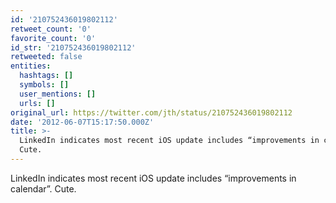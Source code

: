 ```yaml
---
id: '210752436019802112'
retweet_count: '0'
favorite_count: '0'
id_str: '210752436019802112'
retweeted: false
entities:
  hashtags: []
  symbols: []
  user_mentions: []
  urls: []
original_url: https://twitter.com/jth/status/210752436019802112
date: '2012-06-07T15:17:50.000Z'
title: >-
  LinkedIn indicates most recent iOS update includes “improvements in calendar”.
  Cute.
---
```


LinkedIn indicates most recent iOS update includes “improvements in calendar”. Cute.